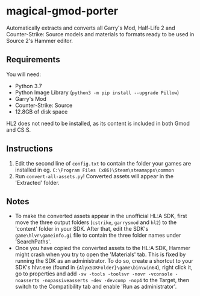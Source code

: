 # magical-gmod-porter
Automatically extracts and converts all Garry's Mod, Half-Life 2 and Counter-Strike: Source models and materials to formats ready to be used in Source 2's Hammer editor.

## Requirements
You will need:
- Python 3.7
- Python Image Library (`python3 -m pip install --upgrade Pillow`)
- Garry's Mod
- Counter-Strike: Source
- 12.8GB of disk space

HL2 does not need to be installed, as its content is included in both Gmod and CS:S.

## Instructions
1. Edit the second line of `config.txt` to contain the folder your games are installed in eg. `C:\Program Files (x86)\Steam\steamapps\common`
2. Run `convert-all-assets.py`! Converted assets will appear in the 'Extracted' folder.

## Notes
- To make the converted assets appear in the unofficial HL:A SDK, first move the three output folders (`cstrike`, `garrysmod` and `hl2`) to the 'content' folder in your SDK. After that, edit the SDK's `game\hlvr\gameinfo.gi` file to contain the three folder names under 'SearchPaths'.
- Once you have copied the converted assets to the HL:A SDK, Hammer might crash when you try to open the 'Materials' tab. This is fixed by running the SDK as an administrator. To do so, create a shortcut to your SDK's hlvr.exe (found in `{AlyxSDKFolder}\game\bin\win64`), right click it, go to properties and add `-sw -tools -toolsvr -novr -vconsole -noasserts -nopassiveasserts -dev -devcomp -nop4` to the Target, then switch to the Compatibility tab and enable 'Run as administrator'.
